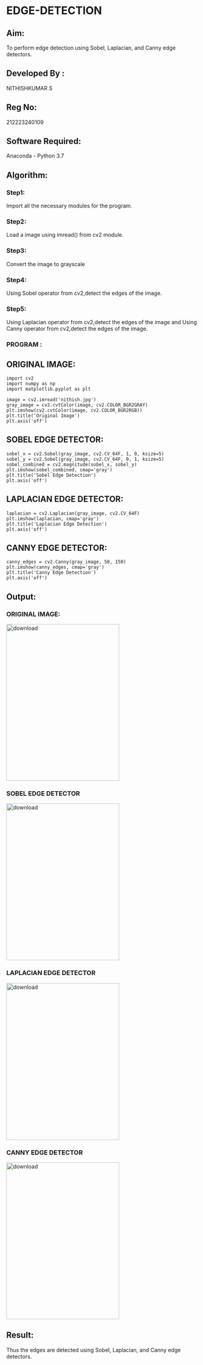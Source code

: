 # EDGE-DETECTION
## Aim:
To perform edge detection using Sobel, Laplacian, and Canny edge detectors.
## Developed By : 
NITHISHKUMAR S
## Reg No: 
212223240109

## Software Required:
Anaconda - Python 3.7

## Algorithm:
### Step1:
Import all the necessary modules for the program.

### Step2:
Load a image using imread() from cv2 module.

### Step3:
Convert the image to grayscale

### Step4:
Using Sobel operator from cv2,detect the edges of the image.

### Step5:

Using Laplacian operator from cv2,detect the edges of the image and Using Canny operator from cv2,detect the edges of the image.

### PROGRAM :

## ORIGINAL IMAGE:  

```
import cv2
import numpy as np
import matplotlib.pyplot as plt

image = cv2.imread('nithish.jpg')
gray_image = cv2.cvtColor(image, cv2.COLOR_BGR2GRAY)
plt.imshow(cv2.cvtColor(image, cv2.COLOR_BGR2RGB))
plt.title('Original Image')
plt.axis('off')

```

## SOBEL EDGE DETECTOR:

```
sobel_x = cv2.Sobel(gray_image, cv2.CV_64F, 1, 0, ksize=5) 
sobel_y = cv2.Sobel(gray_image, cv2.CV_64F, 0, 1, ksize=5)  
sobel_combined = cv2.magnitude(sobel_x, sobel_y)  
plt.imshow(sobel_combined, cmap='gray')
plt.title('Sobel Edge Detection')
plt.axis('off')

```

## LAPLACIAN EDGE DETECTOR:
```
laplacian = cv2.Laplacian(gray_image, cv2.CV_64F)
plt.imshow(laplacian, cmap='gray')
plt.title('Laplacian Edge Detection')
plt.axis('off')
```
##  CANNY EDGE DETECTOR:
```
canny_edges = cv2.Canny(gray_image, 50, 150)
plt.imshow(canny_edges, cmap='gray')
plt.title('Canny Edge Detection')
plt.axis('off')  
```

## Output:
### ORIGINAL IMAGE:

<img width="297" height="411" alt="download" src="https://github.com/user-attachments/assets/ba5437a8-727b-4c52-8961-141f07223086" />

### SOBEL EDGE DETECTOR

<img width="297" height="411" alt="download" src="https://github.com/user-attachments/assets/3eace68a-6626-43c8-812f-3f34bca7fc04" />

### LAPLACIAN EDGE DETECTOR
<img width="297" height="411" alt="download" src="https://github.com/user-attachments/assets/88123fab-b7a6-47b7-9a43-e35811170778" />


### CANNY EDGE DETECTOR
<img width="297" height="411" alt="download" src="https://github.com/user-attachments/assets/2e11e2ac-857e-4045-b7df-59b72547ab1c" />


## Result:
Thus the edges are detected using Sobel, Laplacian, and Canny edge detectors.
